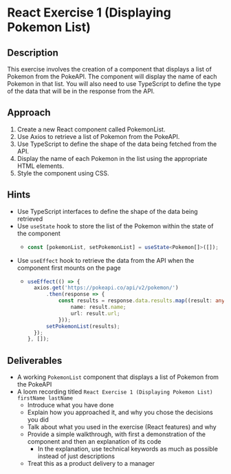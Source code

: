 # React Exercise 1 (Displaying Pokemon List)

## Description

This exercise involves the creation of a component that displays a list of Pokemon from the PokeAPI. The component will display the name of each Pokemon in that list. You will also need to use TypeScript to define the type of the data that will be in the response from the API.

## Approach

1. Create a new React component called PokemonList.
2. Use Axios to retrieve a list of Pokemon from the PokeAPI.
3. Use TypeScript to define the shape of the data being fetched from the API.
4. Display the name of each Pokemon in the list using the appropriate HTML elements.
5. Style the component using CSS.

## Hints
- Use TypeScript interfaces to define the shape of the data being retrieved
- Use `useState` hook to store the list of the Pokemon within the state of the component
    - ```typescript
      const [pokemonList, setPokemonList] = useState<Pokemon[]>([]);
      ```
- Use `useEffect` hook to retrieve the data from the API when the component first mounts on the page
    - ```typescript
      useEffect(() => {
        axios.get('https://pokeapi.co/api/v2/pokemon/')
            .then(response => {
                const results = response.data.results.map((result: any) => ({
                    name: result.name;
                    url: result.url;
                }));
            setPokemonList(results);
        });
      }, []);

## Deliverables

- A working `PokemonList` component that displays a list of Pokemon from the PokeAPI
- A loom recording titled `React Exercise 1 (Displaying Pokemon List) firstName lastName`
    - Introduce what you have done
    - Explain how you approached it, and why you chose the decisions you did
    - Talk about what you used in the exercise (React features) and why
    - Provide a simple walkthrough, with first a demonstration of the component and then an explanation of its code
        - In the explanation, use technical keywords as much as possible instead of just descriptions
    - Treat this as a product delivery to a manager